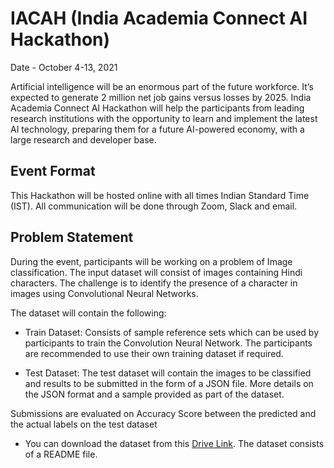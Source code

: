 # IACAH (India Academia Connect AI Hackathon) 

Date - October 4-13, 2021

Artificial intelligence will be an enormous part of the future workforce. It’s expected to generate 2 million net job gains versus losses by 2025. India Academia Connect AI Hackathon will help the participants from leading research institutions with the opportunity to learn and implement the latest AI technology, preparing them for a future AI-powered economy, with a large research and developer base.

## Event Format

This Hackathon will be hosted online with all times Indian Standard Time (IST). All communication will be done through Zoom, Slack and email.

## Problem Statement

During the event, participants will be working on a problem of Image classification. The input dataset will consist of images containing Hindi characters. The challenge is to identify the presence of a character in images using Convolutional Neural Networks.

The dataset will contain the following:

- Train Dataset: Consists of sample reference sets which can be used by participants to train the Convolution Neural Network. The participants are recommended to use their own training dataset if required.

- Test Dataset: The test dataset will contain the images to be classified and results to be submitted in the form of a JSON file. More details on the JSON format and a sample provided as part of the dataset.

Submissions are evaluated on Accuracy Score between the predicted and the actual labels on the test dataset

- You can download the dataset from this [Drive Link](https://drive.google.com/drive/folders/1O8TT0s4zMyiI6zR-biVRoiLiAUy-W1H0?usp=sharing). The dataset consists of a README file.
